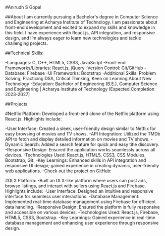 #Anirudh S Gopal

##About
I am currently pursuing a Bachelor's degree in Computer Science and Engineering at Acharya Institute of Technology. I am passionate about front-end development and excited to expand my skills and knowledge in this field. I have experience with React.js, API integration, and responsive design, and I’m always eager to learn new technologies and tackle challenging projects.

##Technical Skills:

-Languages: C, C++, HTML5, CSS3, JavaScript
-Front-end Frameworks/Libraries: React.js, jQuery
-Version Control: Git/GitHub
-Database: Firebase
-UI Frameworks: Bootstrap
-Additional Skills: Problem Solving, Practicing DSA, Critical Thinking, Keen on Learning About New Technology
-Education:
 Bachelor of Engineering (B.E.), Computer Science and Engineering | Acharya Institute of Technology (Expected Completion: 2023-2027)

##Projects:

#Netflix Platform:
Developed a front-end clone of the Netflix platform using React.js. Highlights include:

-User Interface: Created a sleek, user-friendly design similar to Netflix for easy browsing of movies and TV shows.
-API Integration: Utilized the TMDb API to fetch and display detailed information on movies and TV shows.
-Dynamic Search: Added a search feature for quick and easy title discovery.
-Responsive Design: Ensured the application works seamlessly across all devices.
-Technologies Used: React.js, HTML5, CSS3, CSS Modules, Bootstrap, Git.
-Key Learnings: Enhanced skills in API integration and responsive UI design; gained experience in creating dynamic, user-friendly web applications.
-Check out the project on GitHub: 

#OLX Platform:
-Built an OLX-like platform where users can post ads, browse listings, and interact with sellers using React.js and Firebase. Highlights include:
-User Interface: Designed an intuitive and responsive interface for seamless user interactions.
-Database Management: Implemented real-time database management using Firebase for efficient data handling.
-Responsive Design: Ensured the platform is fully responsive and accessible on various devices.
-Technologies Used: React.js, Firebase, HTML5, CSS3, Bootstrap.
-Key Learnings: Gained experience in real-time database management and enhancing user experience through responsive design.
